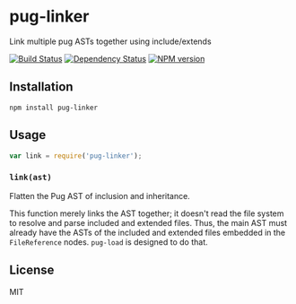 # pug-linker

Link multiple pug ASTs together using include/extends

[![Build Status](https://img.shields.io/travis/pugjs/pug-linker/master.svg)](https://travis-ci.org/pugjs/pug-linker)
[![Dependency Status](https://img.shields.io/david/pugjs/pug-linker.svg)](https://david-dm.org/pugjs/pug-linker)
[![NPM version](https://img.shields.io/npm/v/pug-linker.svg)](https://www.npmjs.org/package/pug-linker)

## Installation

    npm install pug-linker

## Usage

```js
var link = require('pug-linker');
```

### `link(ast)`

Flatten the Pug AST of inclusion and inheritance.

This function merely links the AST together; it doesn't read the file system to resolve and parse included and extended files. Thus, the main AST must already have the ASTs of the included and extended files embedded in the `FileReference` nodes. `pug-load` is designed to do that.

## License

  MIT
